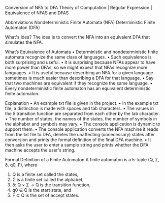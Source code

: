 ﻿Conversion of NFA to DFA
Theory of Computation | Regular Expression | Equivalence of NFAS and DFAS

Abbreviations
Nondeterministic Finite Automata (NFA)
Deterministic Finite Automaton (DFA)

What's Idea?
The idea is to convert the NFA into an equivalent DFA that simulates the NFA.

What’s Equivalence of Automata
• Deterministic and nondeterministic finite automata recognize the same class of languages. 
• Such equivalence is both surprising and useful. 
• It is surprising because NFAs appear to have more power than DFAs, so we might expect that NFAs recognize more languages. 
• It is useful because describing an NFA for a given language sometimes is much easier than describing a DFA for that language.
• Say that two machines are equivalent if they recognize the same language.
• Every nondeterministic finite automaton has an equivalent deterministic finite automaton.

Explanation
• An example txt file is given in the project.
• In the example txt file, a distinction is made with spaces and tab characters.
• The values in the δ transition function are separated from each other by the tab character.
• The number of states, the names of the states, the number of symbols in the alphabet and symbols may vary.
• The console application is dynamic to support them.
• The console application converts the NFA machine it reads from the txt file to DFA, deletes the unaffecting (unnecessary) states after conversion and prints the formal definition of the final DFA machine.
• It then asks the user to enter a sample string and prints whether the DFA machine accepts the user's string.

Formal Definition of a Finite Automaton
A finite automaton is a 5-tuple (Q, Σ, δ, q0, F), where
1. Q is a finite set called the states,
2. Σ is a finite set called the alphabet,
3. δ: Q × Σ → Q is the transition function,
4. q0 ∈ Q is the start state, and
5. F ⊆ Q is the set of accept states.

